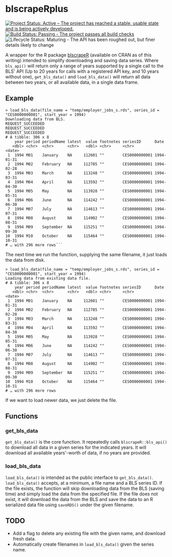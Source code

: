 # blscrapeRplus

[![Project Status: Active – The project has reached a stable, usable state and is being actively developed.](https://www.repostatus.org/badges/latest/active.svg "Active")](https://github.com/tomhopper/blscrapeRplus) [![Build Status: Passing - The project passes all build checks](https://travis-ci.org/travis-ci/travis-web.svg?branch=master  "Passing")](https://github.com/tomhopper/blscrapeRplus) ![Lifecycle Status: Maturing - The API has been roughed out, but finer details likely to change](https://img.shields.io/badge/lifecycle-maturing-blue.svg "Maturing")


A wrapper for the R package [blscrapeR](https://github.com/keberwein/blscrapeR) (available on CRAN as of this writing) intended to simplify downloading and saving data series. Where `bls_api()` will return only a range of years supported by a single call to the BLS' API (Up to 20 years for calls with a registered API key, and 10 years without one), `get_bls_data()` and `load_bls_data()` will return all data between two years, or all available data, in a single data frame. 

## Example

```
> load_bls_data(file_name = "temp/employer_jobs_s.rds", series_id = "CES0000000001", start_year = 1994)
Downloading data from BLS.
REQUEST_SUCCEEDED
REQUEST_SUCCEEDED
REQUEST_SUCCEEDED
# A tibble: 306 x 8
    year period periodName latest  value footnotes seriesID      Date      
   <dbl> <chr>  <chr>      <chr>   <dbl> <chr>     <chr>         <date>    
 1  1994 M01    January    NA     112601 ""        CES0000000001 1994-01-31
 2  1994 M02    February   NA     112785 ""        CES0000000001 1994-02-28
 3  1994 M03    March      NA     113248 ""        CES0000000001 1994-03-31
 4  1994 M04    April      NA     113592 ""        CES0000000001 1994-04-30
 5  1994 M05    May        NA     113928 ""        CES0000000001 1994-05-31
 6  1994 M06    June       NA     114242 ""        CES0000000001 1994-06-30
 7  1994 M07    July       NA     114613 ""        CES0000000001 1994-07-31
 8  1994 M08    August     NA     114902 ""        CES0000000001 1994-08-31
 9  1994 M09    September  NA     115251 ""        CES0000000001 1994-09-30
10  1994 M10    October    NA     115464 ""        CES0000000001 1994-10-31
# … with 296 more rows```
```

The next time we run the function, supplying the same filename, it just loads the data from disk.
```
> load_bls_data(file_name = "temp/employer_jobs_s.rds", series_id = "CES0000000001", start_year = 1994)
Loading data from existing data file.
# A tibble: 306 x 8
    year period periodName latest  value footnotes seriesID      Date      
   <dbl> <chr>  <chr>      <chr>   <dbl> <chr>     <chr>         <date>    
 1  1994 M01    January    NA     112601 ""        CES0000000001 1994-01-31
 2  1994 M02    February   NA     112785 ""        CES0000000001 1994-02-28
 3  1994 M03    March      NA     113248 ""        CES0000000001 1994-03-31
 4  1994 M04    April      NA     113592 ""        CES0000000001 1994-04-30
 5  1994 M05    May        NA     113928 ""        CES0000000001 1994-05-31
 6  1994 M06    June       NA     114242 ""        CES0000000001 1994-06-30
 7  1994 M07    July       NA     114613 ""        CES0000000001 1994-07-31
 8  1994 M08    August     NA     114902 ""        CES0000000001 1994-08-31
 9  1994 M09    September  NA     115251 ""        CES0000000001 1994-09-30
10  1994 M10    October    NA     115464 ""        CES0000000001 1994-10-31
# … with 296 more rows
```

If we want to load newer data, we just delete the file.

## Functions

### get_bls_data

`get_bls_data()` is the core function. It repeatedly calls `blscrapeR::bls_api()` to download all data in a given series for the indicated years. It will download all available years'-worth of data, if no years are provided.

### load_bls_data

`load_bls_data()` is intended as the public interface to `get_bls_data()`. `load_bls_data()` accepts, at a minimum, a file name and a BLS series ID. If the file exists, the function will skip downloading data from the BLS (saving time) and simply load the data from the specified file. If the file does not exist, it will download the data from the BLS and save the data to an R serialized data file using `saveRDS()` under the given filename.

## TODO

* Add a flag to delete any existing file with the given name, and download fresh data.
* Automatically create filenames in `load_bls_data()` given the series name.
